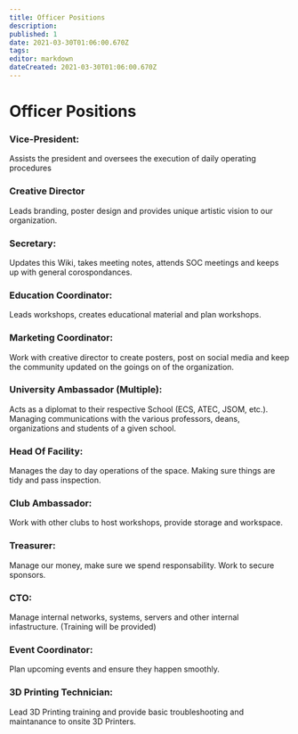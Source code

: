 ```yaml
---
title: Officer Positions
description: 
published: 1
date: 2021-03-30T01:06:00.670Z
tags: 
editor: markdown
dateCreated: 2021-03-30T01:06:00.670Z
---
```


# Officer Positions

### Vice-President:

Assists the president and oversees the execution of daily operating procedures

### Creative Director

Leads branding, poster design and provides unique artistic vision to our organization.

### Secretary: 

Updates this Wiki, takes meeting notes, attends SOC meetings and keeps up with general corospondances.

### Education Coordinator: 

Leads workshops, creates educational material and plan workshops.

### Marketing Coordinator: 

Work with creative director to create posters, post on social media and keep the community updated on the goings on of the organization.

### University Ambassador (Multiple): 

Acts as a diplomat to their respective School (ECS, ATEC, JSOM, etc.). Managing communications with the various professors, deans, organizations and students of a given school.

### Head Of Facility: 

Manages the day to day operations of the space. Making sure things are tidy and pass inspection.

### Club Ambassador: 

Work with other clubs to host workshops, provide storage and workspace.

### Treasurer: 

Manage our money, make sure we spend responsability. Work to secure sponsors.

### CTO: 

Manage internal networks, systems, servers and other internal infastructure. (Training will be provided)

### Event Coordinator: 

Plan upcoming events and ensure they happen smoothly.


### 3D Printing Technician: 

Lead 3D Printing training and provide basic troubleshooting and maintanance to onsite 3D Printers.

